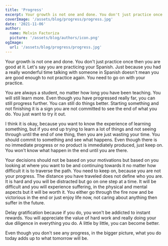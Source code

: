 ```yaml
---
title: 'Progress'
excerpt: Your growth is not one and done. You don't just practice once then you are good at it. Let's say you are practicing your Spanish. 
coverImage: '/assets/blog/progress/progress.jpg'
date: '2021-11-06'
author:
  name: Melvin Factoriza
  picture: '/assets/blog/authors/icon.png'
ogImage:
  url: '/assets/blog/progress/progress.jpg'
---
```

Your growth is not one and done. You don't just practice once then you are good at it. Let's say you are practicing your Spanish. Just because you had a really wonderful time talking with someone in Spanish doesn't mean you are good enough to not practice again. You need to go on with your practice.

You are always a student, no matter how long you have been teaching. You will still learn more. Even though you have progressed really far, you can still progress further. You can still do things better. Starting something and not finishing it is a sign you are not committed to see the end of what you do. You just want to try it out. 

I think it is okay, because you want to know the experience of learning something, but if you end up trying to learn a lot of things and not seeing through until the end of one thing, then you are just wasting your time. You should commit to something and see what happens. Even though there is no immediate progress or no product is immediately produced, just keep on. You won't know what happen in the end until you are there. 

Your decisions should not be based on your motivations but based on you looking at where you want to be and continuing towards it no matter how difficult it is to traverse the path. You need to keep on, because you are not your progress. The distance you have traveled does not define who you are. It is hard and you will be distracted but go on one step at a time. It will be difficult and you will experience suffering, in the physical and mental aspects but it will be worth it. You either go through the fire now and be victorious in the end or just enjoy life now, not caring about anything then suffer in the future. 

Delay gratification because if you do, you won't be addicted to instant rewards. You will appreciate the value of hard work and really doing your due diligence in everything you do. A little by little, you can become better. 

Even though you don't see any progress, in the bigger picture, what you do today adds up to what tomorrow will be. 